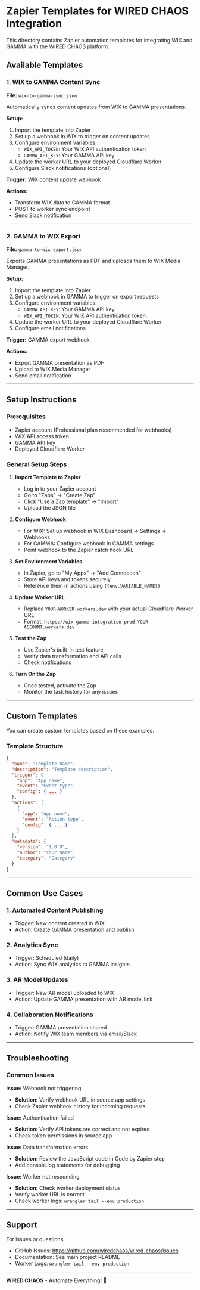 # Zapier Templates for WIRED CHAOS Integration

This directory contains Zapier automation templates for integrating WIX and GAMMA with the WIRED CHAOS platform.

## Available Templates

### 1. WIX to GAMMA Content Sync
**File:** `wix-to-gamma-sync.json`

Automatically syncs content updates from WIX to GAMMA presentations.

**Setup:**
1. Import the template into Zapier
2. Set up a webhook in WIX to trigger on content updates
3. Configure environment variables:
   - `WIX_API_TOKEN`: Your WIX API authentication token
   - `GAMMA_API_KEY`: Your GAMMA API key
4. Update the worker URL to your deployed Cloudflare Worker
5. Configure Slack notifications (optional)

**Trigger:** WIX content update webhook

**Actions:**
- Transform WIX data to GAMMA format
- POST to worker sync endpoint
- Send Slack notification

---

### 2. GAMMA to WIX Export
**File:** `gamma-to-wix-export.json`

Exports GAMMA presentations as PDF and uploads them to WIX Media Manager.

**Setup:**
1. Import the template into Zapier
2. Set up a webhook in GAMMA to trigger on export requests
3. Configure environment variables:
   - `GAMMA_API_KEY`: Your GAMMA API key
   - `WIX_API_TOKEN`: Your WIX API authentication token
4. Update the worker URL to your deployed Cloudflare Worker
5. Configure email notifications

**Trigger:** GAMMA export webhook

**Actions:**
- Export GAMMA presentation as PDF
- Upload to WIX Media Manager
- Send email notification

---

## Setup Instructions

### Prerequisites
- Zapier account (Professional plan recommended for webhooks)
- WIX API access token
- GAMMA API key
- Deployed Cloudflare Worker

### General Setup Steps

1. **Import Template to Zapier**
   - Log in to your Zapier account
   - Go to "Zaps" → "Create Zap"
   - Click "Use a Zap template" → "Import"
   - Upload the JSON file

2. **Configure Webhook**
   - For WIX: Set up webhook in WIX Dashboard → Settings → Webhooks
   - For GAMMA: Configure webhook in GAMMA settings
   - Point webhook to the Zapier catch hook URL

3. **Set Environment Variables**
   - In Zapier, go to "My Apps" → "Add Connection"
   - Store API keys and tokens securely
   - Reference them in actions using `{{env.VARIABLE_NAME}}`

4. **Update Worker URL**
   - Replace `YOUR-WORKER.workers.dev` with your actual Cloudflare Worker URL
   - Format: `https://wix-gamma-integration-prod.YOUR-ACCOUNT.workers.dev`

5. **Test the Zap**
   - Use Zapier's built-in test feature
   - Verify data transformation and API calls
   - Check notifications

6. **Turn On the Zap**
   - Once tested, activate the Zap
   - Monitor the task history for any issues

---

## Custom Templates

You can create custom templates based on these examples:

### Template Structure
```json
{
  "name": "Template Name",
  "description": "Template description",
  "trigger": {
    "app": "App name",
    "event": "Event type",
    "config": { ... }
  },
  "actions": [
    {
      "app": "App name",
      "event": "Action type",
      "config": { ... }
    }
  ],
  "metadata": {
    "version": "1.0.0",
    "author": "Your Name",
    "category": "Category"
  }
}
```

---

## Common Use Cases

### 1. **Automated Content Publishing**
- Trigger: New content created in WIX
- Action: Create GAMMA presentation and publish

### 2. **Analytics Sync**
- Trigger: Scheduled (daily)
- Action: Sync WIX analytics to GAMMA insights

### 3. **AR Model Updates**
- Trigger: New AR model uploaded to WIX
- Action: Update GAMMA presentation with AR model link

### 4. **Collaboration Notifications**
- Trigger: GAMMA presentation shared
- Action: Notify WIX team members via email/Slack

---

## Troubleshooting

### Common Issues

**Issue:** Webhook not triggering
- **Solution:** Verify webhook URL in source app settings
- Check Zapier webhook history for incoming requests

**Issue:** Authentication failed
- **Solution:** Verify API tokens are correct and not expired
- Check token permissions in source app

**Issue:** Data transformation errors
- **Solution:** Review the JavaScript code in Code by Zapier step
- Add console.log statements for debugging

**Issue:** Worker not responding
- **Solution:** Check worker deployment status
- Verify worker URL is correct
- Check worker logs: `wrangler tail --env production`

---

## Support

For issues or questions:
- GitHub Issues: https://github.com/wiredchaos/wired-chaos/issues
- Documentation: See main project README
- Worker Logs: `wrangler tail --env production`

---

**WIRED CHAOS** - Automate Everything! 🚀
